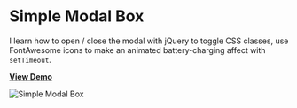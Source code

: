 # Simple Modal Box

I learn how to open / close the modal with jQuery to toggle CSS classes, use FontAwesome icons to make an animated battery-charging affect with `setTimeout`.  

[**View Demo**](https://pamcy.github.io/50Websites/02-simple-window)

![Simple Modal Box](http://pamcy.net/assets/img/code-work/02-simple-window.gif)